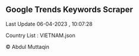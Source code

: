 

## Google Trends Keywords Scraper 
 
Last Update 06-04-2023 , 10:07:28

Country List :
VIETNAM.json



© Abdul Muttaqin 
